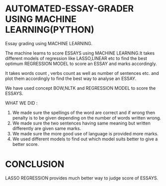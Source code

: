 # AUTOMATED-ESSAY-GRADER USING MACHINE LEARNING(PYTHON)
Essay grading using MACHINE LEARNING.

The machine learns to score ESSAYS using MACHINE LEARNING.It takes different models of regression like LASSO,LINEAR etc to find the best optimum REGRESSION MODEL to score an ESSAY and marks accordingly.

It takes words count , verbs count as well as number of sentences etc. and plot them accordingly to find the best way to analyse an ESSAY.

We have used concept BOW,NLTK and REGRESSION MODEL to score the ESSAYS.

WHAT WE DID :

1. We made sure the spellings of the word are correct and if wrong then penalty is to be given depending on the number of words written wrong.
2. We made sure the two sentences having same meaning but written differently are given same marks.
3. We made sure the more good use of language is provided more marks.
4. We used different models to find out which model suits better to give a better score.

# CONCLUSION
LASSO REGRESSION provides much better way to judge score of ESSAYS.


